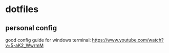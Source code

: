 # dotfiles
## personal config

good config guide for windows terminal: https://www.youtube.com/watch?v=5-aK2_WwrmM
